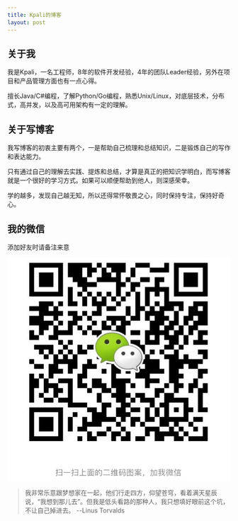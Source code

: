 ```yaml
---
title: Kpali的博客
layout: post
---
```


## 关于我

我是Kpali，一名工程师，8年的软件开发经验，4年的团队Leader经验，另外在项目和产品管理方面也有一点心得。

擅长Java/C#编程，了解Python/Go编程，熟悉Unix/Linux，对底层技术，分布式，高并发，以及高可用架构有一定的理解。

## 关于写博客

我写博客的初衷主要有两个，一是帮助自己梳理和总结知识，二是锻炼自己的写作和表达能力。

只有通过自己的理解去实践、提炼和总结，才算是真正的把知识学明白，而写博客就是一个很好的学习方式。如果可以顺便帮助到他人，则深感荣幸。

学的越多，发现自己越无知，所以还得常怀敬畏之心，同时保持专注，保持好奇心。

## 我的微信

添加好友时请备注来意

![微信](/assets/img/wechat.jpg)

> 我非常乐意跟梦想家在一起，他们行走四方，仰望苍穹，看着满天星辰说，“我想到那儿去”。但我是低头看路的那种人，我只想填好眼前这个坑，不让自己掉进去。 --Linus Torvalds